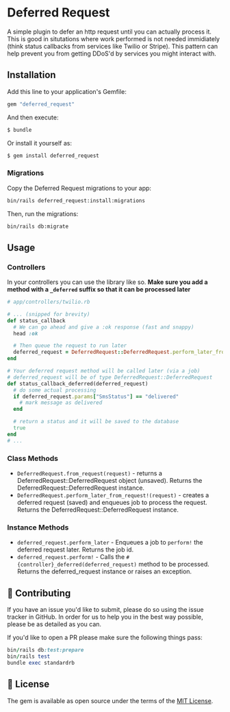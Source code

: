 # Deferred Request
A simple plugin to defer an http request until you can actually process it. This is good in situtations where work performed is not needed immidiately (think status callbacks from services like Twilio or Stripe). This pattern can help prevent you from getting DDoS'd by services you might interact with.

## Installation
Add this line to your application's Gemfile:

```ruby
gem "deferred_request"
```

And then execute:
```bash
$ bundle
```

Or install it yourself as:
```bash
$ gem install deferred_request
```

### Migrations
Copy the Deferred Request migrations to your app:

```bash
bin/rails deferred_request:install:migrations
```

Then, run the migrations:

```bash
bin/rails db:migrate
```

## Usage

### Controllers
In your controllers you can use the library like so. **Make sure you add a method with a `_deferred` suffix so that it can be processed later**

```ruby
# app/controllers/twilio.rb

# ... (snipped for brevity)
def status_callback
  # We can go ahead and give a :ok response (fast and snappy)
  head :ok

  # Then queue the request to run later
  deferred_request = DeferredRequest::DeferredRequest.perform_later_from_request!(request)
end

# Your deferred request method will be called later (via a job)
# deferred_request will be of type DeferredRequest::DeferredRequest
def status_callback_deferred(deferred_request)
  # do some actual processing
  if deferred_request.params["SmsStatus"] == "delivered"
    # mark message as delivered
  end

  # return a status and it will be saved to the database
  true
end
# ...
```

### Class Methods
- `DeferredRequest.from_request(request)` - returns a DeferredRequest::DeferredRequest object (unsaved). Returns the DeferredRequest::DeferredRequest instance.
- `DeferredRequest.perform_later_from_request!(request)` - creates a deferred request (saved) and enqueues job to process the request. Returns the DeferredRequest::DeferredRequest instance.

### Instance Methods
- `deferred_request.perform_later` - Enqueues a job to `perform!` the deferred request later. Returns the job id.
- `deferred_request.perform!` - Calls the `#{controller}_deferred(deferred_request)` method to be processed. Returns the deferred_request instance or raises an exception.


## 🙏 Contributing

If you have an issue you'd like to submit, please do so using the issue tracker in GitHub. In order for us to help you in the best way possible, please be as detailed as you can.

If you'd like to open a PR please make sure the following things pass:

```ruby
bin/rails db:test:prepare
bin/rails test
bundle exec standardrb
```

## 📝 License

The gem is available as open source under the terms of the [MIT License](http://opensource.org/licenses/MIT).
